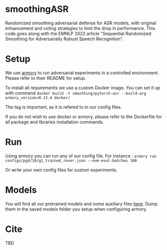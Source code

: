 # smoothingASR
Randomized smoothing adversarial defense for ASR models, with original enhancement and voting strategies to limit the drop in performance. This code goes along with the EMNLP 2022 article "Sequential Randomized Smoothing for Adversarially Robust Speech Recognition".

# Setup
We use [armory](https://github.com/twosixlabs/armory) to run adversarial experiments in a controlled environment. Please refer to their README for setup.

To install all requirements we use a custom Docker image. You can set it up with command 
`docker build -t smoothing/pytorch-asr --build-arg armory_version=0.13.4 docker/`

The tag is important, as it is refered to in our config files.

If you do not wish to use docker or armory, please refer to the Dockerfile for all package and libraries installation commands.

# Run
Using armory you can run any of our config file. For instance : 
`armory run configs/pgd/10/g1_trained_rover.json --num-eval-batches 100`

Or write your own config files for custom experiments.

# Models

You will find all our pretrained models and some auxiliary files [here](https://drive.google.com/drive/folders/1MOx0H0Qf_f21pIrkoCPW6VNQJZk3BNe6?usp=sharing). Dump them in the saved models folder you setup when configuring armory.

# Cite
TBD
